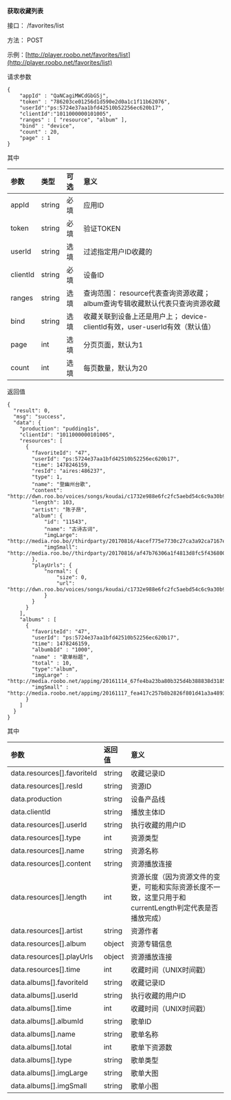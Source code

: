 **获取收藏列表**

接口： /favorites/list

方法： POST

示例：[http://player.roobo.net/favorites/list](http://player.roobo.net/favorites/list)

请求参数

```
{
    "appId" : "QaNCagiMWCdGbGSj",
    "token" : "786203ce01256d1d590e2d0a1c1f11b62076",
    "userId":"ps:5724e37aa1bfd42510b52256ec620b17",
    "clientId":"1011000000101005",
    "ranges" : [ "resource", "album" ],
    "bind" : "device",
    "count" : 20,
    "page" : 1
}
```

其中

| 参数 | 类型 | 可选 | 意义 |
| :--- | :--- | :--- | :--- |
| appId | string | 必填 | 应用ID |
| token | string | 必填 | 验证TOKEN |
| userId | string | 选填 | 过滤指定用户ID收藏的 |
| clientId | string | 必填 | 设备ID |
| ranges | string | 选填 | 查询范围： resource代表查询资源收藏；album查询专辑收藏默认代表只查询资源收藏 |
| bind | string | 选填 | 收藏关联到设备上还是用户上； device-clientId有效，user-userId有效（默认值） |
| page | int | 选填 | 分页页面，默认为1 |
| count | int | 选填 | 每页数量，默认为20 |

返回值

```
{
  "result": 0,
  "msg": "success",
  "data": {
    "production": "pudding1s",
    "clientId": "1011000000101005",
    "resources": [
      {
        "favoriteId": "47",
        "userId": "ps:5724e37aa1bfd42510b52256ec620b17",
        "time": 1478246159,
        "resId": "aires:486237",
        "type": 1,
        "name": "登幽州台歌",
        "content": "http://dwn.roo.bo/voices/songs/koudai/c1732e988e6fc2fc5aebd54c6c9a30b9.mp3",
        "length": 103,
        "artist": "陈子昂",
        "album": {
            "id": "11543",
            "name": "古诗古词",
            "imgLarge": "http://media.roo.bo//thirdparty/20170816/4acef775e7730c27ca3a92ca7167e7e6.png",
            "imgSmall": "http://media.roo.bo//thirdparty/20170816/af47b76306a1f4813d8fc5f43680036c.png"
        },
        "playUrls": {
            "normal": {
                "size": 0,
                "url": "http://dwn.roo.bo/voices/songs/koudai/c1732e988e6fc2fc5aebd54c6c9a30b9.mp3"
            }
        }
      }
    ],
    "albums" : [
      {
        "favoriteId": "47",
        "userId": "ps:5724e37aa1bfd42510b52256ec620b17",
        "time": 1478246159,
        "albumbId" : "1000",
        "name" : "歌单标题",
        "total" : 10,
        "type":"album",
        "imgLarge" : "http://media.roobo.net/appimg/20161114_67fe4ba23ba80b325d4b388838d31853.png",
        "imgSmall" : "http://media.roobo.net/appimg/20161117_fea417c257b8b2826f801d41a3a48931.jpg"
      }
    ]
  }
}
```

其中

| 参数 | 返回值 | 意义 |
| :--- | :--- | :--- |
| data.resources\[\].favoriteId | string | 收藏记录ID |
| data.resources\[\].resId | string | 资源ID |
| data.production | string | 设备产品线 |
| data.clientId | string | 播放主体ID |
| data.resources\[\].userId | string | 执行收藏的用户ID |
| data.resources\[\].type | int | 资源类型 |
| data.resources\[\].name | string | 资源名称 |
| data.resources\[\].content | string | 资源播放连接 |
| data.resources\[\].length | int | 资源长度（因为资源文件的变更，可能和实际资源长度不一致，这里只用于和currentLength判定代表是否播放完成） |
| data.resources\[\].artist | string | 资源作者 |
| data.resources\[\].album | object | 资源专辑信息 |
| data.resources\[\].playUrls | object | 资源播放连接 |
| data.resources\[\].time | int | 收藏时间（UNIX时间戳） |
| data.albums\[\].favoriteId | string | 收藏记录ID |
| data.albums\[\].userId | string | 执行收藏的用户ID |
| data.albums\[\].time | int | 收藏时间（UNIX时间戳） |
| data.albums\[\].albumId | string | 歌单ID |
| data.albums\[\].name | string | 歌单名称 |
| data.albums\[\].total | int | 歌单下资源数 |
| data.albums\[\].type | string | 歌单类型 |
| data.albums\[\].imgLarge | string | 歌单大图 |
| data.albums\[\].imgSmall | string | 歌单小图 |



